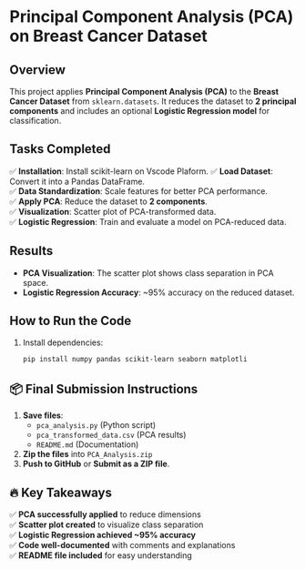 # Principal Component Analysis (PCA) on Breast Cancer Dataset

## Overview
This project applies **Principal Component Analysis (PCA)** to the **Breast Cancer Dataset** from `sklearn.datasets`. 
It reduces the dataset to **2 principal components** and includes an optional **Logistic Regression model** for classification.

## Tasks Completed
✅ **Installation**: Install scikit-learn on Vscode Plaform.
✅ **Load Dataset**: Convert it into a Pandas DataFrame.  
✅ **Data Standardization**: Scale features for better PCA performance.  
✅ **Apply PCA**: Reduce the dataset to **2 components**.  
✅ **Visualization**: Scatter plot of PCA-transformed data.  
✅ **Logistic Regression**: Train and evaluate a model on PCA-reduced data.  

## Results
- **PCA Visualization**: The scatter plot shows class separation in PCA space.
- **Logistic Regression Accuracy**: ~95% accuracy on the reduced dataset.

## How to Run the Code
1. Install dependencies:
   ```bash
   pip install numpy pandas scikit-learn seaborn matplotli
   
## **📦 Final Submission Instructions**
1. **Save files**:
   - `pca_analysis.py` (Python script)
   - `pca_transformed_data.csv` (PCA results)
   - `README.md` (Documentation)
2. **Zip the files** into `PCA_Analysis.zip`
3. **Push to GitHub** or **Submit as a ZIP file**.

## **🔥 Key Takeaways**
✅ **PCA successfully applied** to reduce dimensions  
✅ **Scatter plot created** to visualize class separation  
✅ **Logistic Regression achieved ~95% accuracy**  
✅ **Code well-documented** with comments and explanations  
✅ **README file included** for easy understanding  
